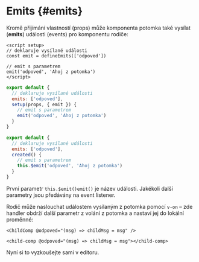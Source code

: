 # Emits {#emits}

Kromě přijímání vlastností (props) může komponenta potomka také vysílat (**emits**) události (events) pro komponentu rodiče:

<div class="composition-api">
<div class="sfc">

```vue
<script setup>
// deklaruje vysílané události
const emit = defineEmits(['odpoved'])

// emit s parametrem
emit('odpoved', 'Ahoj z potomka')
</script>
```

</div>

<div class="html">

```js
export default {
  // deklaruje vysílané události
  emits: ['odpoved'],
  setup(props, { emit }) {
    // emit s parametrem
    emit('odpoved', 'Ahoj z potomka')
  }
}
```

</div>

</div>

<div class="options-api">

```js
export default {
  // deklaruje vysílané události
  emits: ['odpoved'],
  created() {
    // emit s parametrem
    this.$emit('odpoved', 'Ahoj z potomka')
  }
}
```

</div>

První parametr <span class="options-api">`this.$emit()`</span><span class="composition-api">`emit()`</span> je název události. Jakékoli další parametry jsou předávány na event listener.

Rodič může naslouchat událostem vysílaným z potomka pomocí `v-on` – zde handler obdrží další parametr z volání z potomka a nastaví jej do lokální proměnné:

<div class="sfc">

```vue-html
<ChildComp @odpoved="(msg) => childMsg = msg" />
```

</div>
<div class="html">

```vue-html
<child-comp @odpoved="(msg) => childMsg = msg"></child-comp>
```

</div>

Nyní si to vyzkoušejte sami v editoru.
